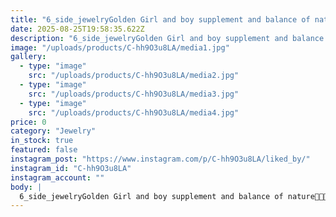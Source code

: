 ```yaml
---
title: "6_side_jewelryGolden Girl and boy supplement and balance of nature🧑👧🌳🌴🌵پلاک اویز طلا  750 دختر 👧  پسر🧑 just friend مزین شده با برلیان  IFوزن کل: 1.800 grColor: ECarat: 0.05Clarity: IFCut: brilliant ____________________________#Microsetting #microsettingtrainer #Stonesetting #pavesetting #sidebysidesetting #necklace #gold750 #diamondsetter #jewellryroja54w"
date: 2025-08-25T19:58:35.622Z
description: "6_side_jewelryGolden Girl and boy supplement and balance of nature🧑👧🌳🌴🌵پلاک اویز طلا  750 دختر 👧  پسر🧑 just friend مزین شده با برلیان  IFوزن کل: 1.800 grColor: ECarat: 0.05Clarity: IFCut: brilliant ____________________________#Microsetting #microsettingtrainer #Stonesetting #pavesetting #sidebysidesetting #necklace #gold750 #diamondsetter #jewellryroja54w"
image: "/uploads/products/C-hh9O3u8LA/media1.jpg"
gallery:
  - type: "image"
    src: "/uploads/products/C-hh9O3u8LA/media2.jpg"
  - type: "image"
    src: "/uploads/products/C-hh9O3u8LA/media3.jpg"
  - type: "image"
    src: "/uploads/products/C-hh9O3u8LA/media4.jpg"
price: 0
category: "Jewelry"
in_stock: true
featured: false
instagram_post: "https://www.instagram.com/p/C-hh9O3u8LA/liked_by/"
instagram_id: "C-hh9O3u8LA"
instagram_account: ""
body: |
  6_side_jewelryGolden Girl and boy supplement and balance of nature🧑👧🌳🌴🌵پلاک اویز طلا  750 دختر 👧  پسر🧑 just friend مزین شده با برلیان  IFوزن کل: 1.800 grColor: ECarat: 0.05Clarity: IFCut: brilliant ____________________________#Microsetting #microsettingtrainer #Stonesetting #pavesetting #sidebysidesetting #necklace #gold750 #diamondsetter #jewellryroja54w
---
```

